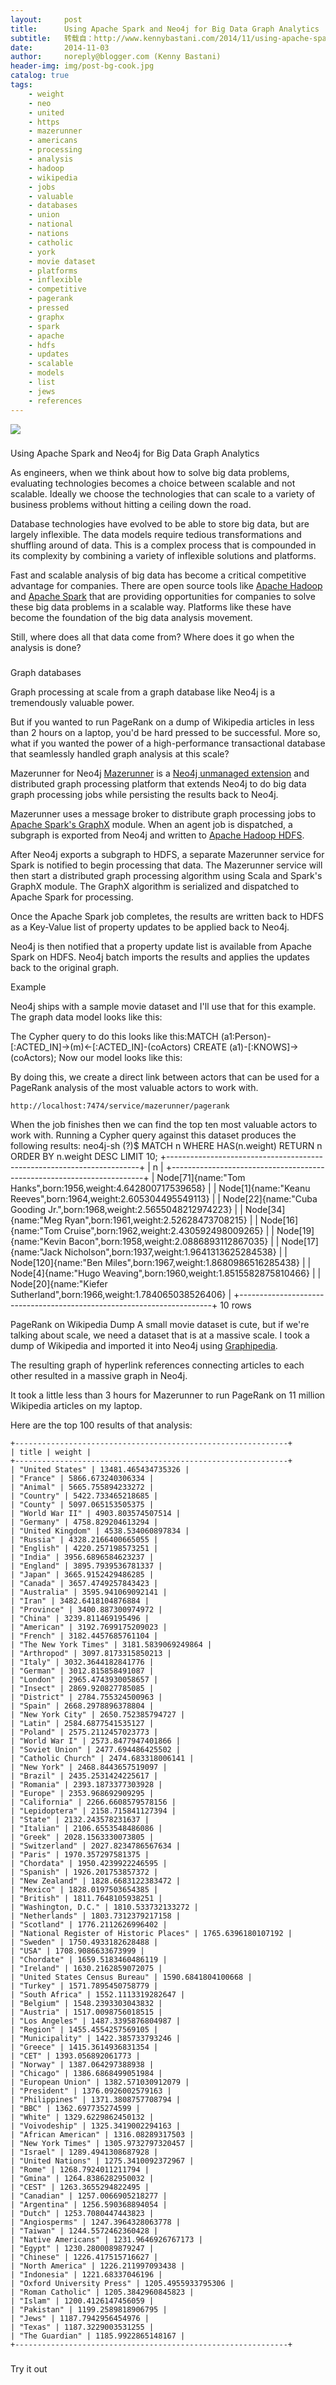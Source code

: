 ```yaml
---
layout:     post
title:      Using Apache Spark and Neo4j for Big Data Graph Analytics
subtitle:   转载自：http://www.kennybastani.com/2014/11/using-apache-spark-and-neo4j-for-big.html
date:       2014-11-03
author:     noreply@blogger.com (Kenny Bastani)
header-img: img/post-bg-cook.jpg
catalog: true
tags:
    - weight
    - neo
    - united
    - https
    - mazerunner
    - americans
    - processing
    - analysis
    - hadoop
    - wikipedia
    - jobs
    - valuable
    - databases
    - union
    - national
    - nations
    - catholic
    - york
    - movie dataset
    - platforms
    - inflexible
    - competitive
    - pagerank
    - pressed
    - graphx
    - spark
    - apache
    - hdfs
    - updates
    - scalable
    - models
    - list
    - jews
    - references
---
```



















![](https://resources.blogblog.com/img/icon18_wrench_allbkg.png)
















### 
Using Apache Spark and Neo4j for Big Data Graph Analytics


As engineers, when we think about how to solve big data problems, evaluating technologies becomes a choice between scalable and not scalable. Ideally we choose the technologies that can scale to a variety of business problems without hitting a ceiling down the road.

Database technologies have evolved to be able to store big data, but are largely inflexible. The data models require tedious transformations and shuffling around of data. This is a complex process that is compounded in its complexity by combining a variety of inflexible solutions and platforms.

Fast and scalable analysis of big data has become a critical competitive advantage for companies. There are open source tools like [Apache Hadoop](http://en.wikipedia.org/wiki/Apache_Hadoop) and [Apache Spark](http://en.wikipedia.org/wiki/Apache_Spark) that are providing opportunities for companies to solve these big data problems in a scalable way. Platforms like these have become the foundation of the big data analysis movement.


Still, where does all that data come from? Where does it go when the analysis is done?

### 
Graph databases




Graph processing at scale from a graph database like Neo4j is a tremendously valuable power.

But if you wanted to run PageRank on a dump of Wikipedia articles in less than 2 hours on a laptop, you'd be hard pressed to be successful. More so, what if you wanted the power of a high-performance transactional database that seamlessly handled graph analysis at this scale?


Mazerunner for Neo4j
[Mazerunner](https://github.com/kbastani/neo4j-mazerunner) is a [Neo4j unmanaged extension](http://neo4j.com/docs/stable/server-unmanaged-extensions.html)
 and distributed graph processing platform that extends Neo4j to do big data graph processing jobs while persisting the results 
back to Neo4j.

Mazerunner uses a message broker to distribute graph processing jobs to [Apache Spark's GraphX](https://spark.apache.org/graphx) module. When an agent job is dispatched, a subgraph is exported from Neo4j and written to [Apache Hadoop HDFS](https://hadoop.apache.org/docs/r2.4.1/hadoop-project-dist/hadoop-hdfs/HdfsUserGuide.html).

After Neo4j exports a subgraph to HDFS, a separate Mazerunner service
 for Spark is notified to begin processing that data. The Mazerunner 
service will then start a distributed graph processing algorithm using 
Scala and Spark's GraphX module. The GraphX algorithm is serialized and 
dispatched to Apache Spark for processing.

Once the Apache Spark job completes, the results are written back to 
HDFS as a Key-Value list of property updates to be applied back to 
Neo4j.

Neo4j is then notified that a property update list is available from 
Apache Spark on HDFS. Neo4j batch imports the results and applies the 
updates back to the original graph.


Example




Neo4j ships with a sample movie dataset and I'll use that for this example. The graph data model looks like this:







The Cypher query to do this looks like this:MATCH (a1:Person)-[:ACTED_IN]->(m)<-[:ACTED_IN]-(coActors)
CREATE (a1)-[:KNOWS]->(coActors);
Now our model looks like this:



By doing this, we create a direct link between actors that can be used for a PageRank analysis of the most valuable actors to work with.

```
http://localhost:7474/service/mazerunner/pagerank
```

When the job finishes then we can find the top ten most valuable actors to work with. Running a Cypher query against this dataset produces the following results:
neo4j-sh (?)$ MATCH n WHERE HAS(n.weight) RETURN n ORDER BY n.weight DESC LIMIT 10;
+-----------------------------------------------------------------------+
| n |
+-----------------------------------------------------------------------+
| Node[71]{name:"Tom Hanks",born:1956,weight:4.642800717539658} |
| Node[1]{name:"Keanu Reeves",born:1964,weight:2.605304495549113} |
| Node[22]{name:"Cuba Gooding Jr.",born:1968,weight:2.5655048212974223} |
| Node[34]{name:"Meg Ryan",born:1961,weight:2.52628473708215} |
| Node[16]{name:"Tom Cruise",born:1962,weight:2.430592498009265} |
| Node[19]{name:"Kevin Bacon",born:1958,weight:2.0886893112867035} |
| Node[17]{name:"Jack Nicholson",born:1937,weight:1.9641313625284538} |
| Node[120]{name:"Ben Miles",born:1967,weight:1.8680986516285438} |
| Node[4]{name:"Hugo Weaving",born:1960,weight:1.8515582875810466} |
| Node[20]{name:"Kiefer Sutherland",born:1966,weight:1.784065038526406} |
+-----------------------------------------------------------------------+
10 rows

PageRank on Wikipedia Dump
A small movie dataset is cute, but if we're talking about scale, we need a dataset that is at a massive scale. I took a dump of Wikipedia and imported it into Neo4j using [Graphipedia](https://github.com/mirkonasato/graphipedia). 




The resulting graph of hyperlink references connecting articles to each other resulted in a massive graph in Neo4j.




It took a little less than 3 hours for Mazerunner to run PageRank on 11 million Wikipedia articles on my laptop.





Here are the top 100 results of that analysis:




```
+-------------------------------------------------------------+
| title | weight |
+-------------------------------------------------------------+
| "United States" | 13481.465434735326 |
| "France" | 5866.673240306334 |
| "Animal" | 5665.755894233272 |
| "Country" | 5422.733465218685 |
| "County" | 5097.065153505375 |
| "World War II" | 4903.803574507514 |
| "Germany" | 4758.829204613294 |
| "United Kingdom" | 4538.534060897834 |
| "Russia" | 4328.2166400665055 |
| "English" | 4220.257198573251 |
| "India" | 3956.6896584623237 |
| "England" | 3895.7939536781337 |
| "Japan" | 3665.9152429486285 |
| "Canada" | 3657.4749257843423 |
| "Australia" | 3595.941069092141 |
| "Iran" | 3482.6418104876884 |
| "Province" | 3400.887300974972 |
| "China" | 3239.811469195496 |
| "American" | 3192.7699175209023 |
| "French" | 3182.4457685761104 |
| "The New York Times" | 3181.5839069249864 |
| "Arthropod" | 3097.8173315850213 |
| "Italy" | 3032.3644182841776 |
| "German" | 3012.815858491087 |
| "London" | 2965.4743930058657 |
| "Insect" | 2869.920827785085 |
| "District" | 2784.755324500963 |
| "Spain" | 2668.2978896378804 |
| "New York City" | 2650.752385794727 |
| "Latin" | 2584.6877541535127 |
| "Poland" | 2575.2112457023773 |
| "World War I" | 2573.8477947401866 |
| "Soviet Union" | 2477.694486425502 |
| "Catholic Church" | 2474.683318006141 |
| "New York" | 2468.8443657519097 |
| "Brazil" | 2435.2531424225617 |
| "Romania" | 2393.1873377303928 |
| "Europe" | 2353.968692909295 |
| "California" | 2266.6608579578156 |
| "Lepidoptera" | 2158.715841127394 |
| "State" | 2132.243578231637 |
| "Italian" | 2106.6553548486086 |
| "Greek" | 2028.1563330073805 |
| "Switzerland" | 2027.8234786567634 |
| "Paris" | 1970.357297581375 |
| "Chordata" | 1950.4239922246595 |
| "Spanish" | 1926.201753857372 |
| "New Zealand" | 1828.6683122383472 |
| "Mexico" | 1828.0197503654385 |
| "British" | 1811.7648105938251 |
| "Washington, D.C." | 1810.533732133272 |
| "Netherlands" | 1803.7312379217158 |
| "Scotland" | 1776.2112626996402 |
| "National Register of Historic Places" | 1765.6396180107192 |
| "Sweden" | 1750.4933182628488 |
| "USA" | 1708.9086633673999 |
| "Chordate" | 1659.5183460486119 |
| "Ireland" | 1630.2162859072075 |
| "United States Census Bureau" | 1590.6841804100668 |
| "Turkey" | 1571.7895450758779 |
| "South Africa" | 1552.1113319282647 |
| "Belgium" | 1548.2393303043832 |
| "Austria" | 1517.0098756018515 |
| "Los Angeles" | 1487.3395876804987 |
| "Region" | 1455.4554257569105 |
| "Municipality" | 1422.385733793246 |
| "Greece" | 1415.3614936831354 |
| "CET" | 1393.056892061773 |
| "Norway" | 1387.064297388938 |
| "Chicago" | 1386.6868499051984 |
| "European Union" | 1382.571030912079 |
| "President" | 1376.0926002579163 |
| "Philippines" | 1371.3808757708794 |
| "BBC" | 1362.697735274599 |
| "White" | 1329.6229862450132 |
| "Voivodeship" | 1325.3419002294163 |
| "African American" | 1316.08289317503 |
| "New York Times" | 1305.9732797320457 |
| "Israel" | 1289.4941308687928 |
| "United Nations" | 1275.3410092372967 |
| "Rome" | 1268.7924011211794 |
| "Gmina" | 1264.8386282950032 |
| "CEST" | 1263.3655294822495 |
| "Canadian" | 1257.0066905218277 |
| "Argentina" | 1256.590368894054 |
| "Dutch" | 1253.7080447443823 |
| "Angiosperms" | 1247.3964328063778 |
| "Taiwan" | 1244.5572462360428 |
| "Native Americans" | 1231.9646926767173 |
| "Egypt" | 1230.2800089879247 |
| "Chinese" | 1226.417515716627 |
| "North America" | 1226.211997093438 |
| "Indonesia" | 1221.68337046196 |
| "Oxford University Press" | 1205.4955933795306 |
| "Roman Catholic" | 1205.3842960845823 |
| "Islam" | 1200.4126147456059 |
| "Pakistan" | 1199.2589818906795 |
| "Jews" | 1187.7942956454976 |
| "Texas" | 1187.3229003531255 |
| "The Guardian" | 1185.9922865148167 |
+-------------------------------------------------------------+
```

### 
Try it out












